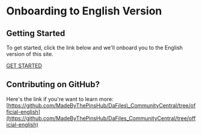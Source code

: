 # Onboarding to English Version

## Getting Started

To get started, click the link below and we'll onboard you to the English version of this site.

[GET STARTED](https://madebythepinsteam.gitbook.io/files/v/official-english)

## Contributing on GitHub?

Here's the link if you're want to learn more: [https://github.com/MadeByThePinsHub/DaFiles\_CommunityCentral/tree/official-english](https://github.com/MadeByThePinsHub/DaFiles_CommunityCentral/tree/official-english)



